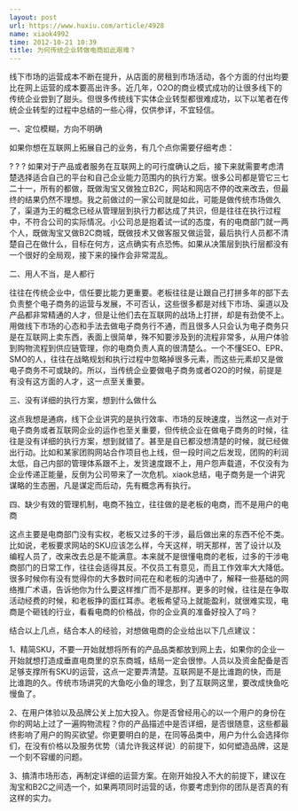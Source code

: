 ```yaml
---
layout: post
url: https://www.huxiu.com/article/4928
name: xiaok4992
time: 2012-10-21 10:39
title: 为何传统企业转做电商如此艰难？
---
```

线下市场的运营成本不断在提升，从店面的房租到市场活动，各个方面的付出均要比在网上运营的成本要高出许多。近几年，O2O的商业模式成功的让很多线下的传统企业尝到了甜头。但很多传统线下实体企业转型都很难成功，以下以笔者在传统企业转型的过程中总结的一些心得，仅供参详，不宜轻信。

一、定位模糊，方向不明确

如果你想在互联网上拓展自己的业务，有几个点你需要仔细考虑：

? ? ? 如果对于产品或者服务在互联网上的可行度确认之后，接下来就需要考虑清楚选择适合自己的平台和自己企业能力范围内的执行方案。很多公司都是管它三七二十一，所有的都做，既做淘宝又做独立B2C，网站和网店不停的改来改去，但最终的结果仍然不理想。我之前做过的一家公司就是如此，可能是做传统市场做久了，渠道为王的概念已经从管理层到执行力都达成了共识，但是往往在执行过程中，不符合公司的实际情况。小公司总是抱着试一试的态度，有的电商部门就一两个人，既做淘宝又做B2C商城，既做技术又做客服又做运营，最后执行人员都不清楚自己在做什么，目标在何方，这点确实有点恐怖。如果从决策层到执行层都没有一个很好的全局观，接下来的操作会非常混乱。

二、用人不当，是人都行

往往在传统企业中，信任要比能力更重要。老板往往是让跟自己打拼多年的部下去负责整个电子商务的运营与发展，不可否认，这些很多都是对线下市场、渠道以及产品都非常精通的人才，但是让他们去在互联网的战场上打拼，却是有劲使不上。用做线下市场的心态和手法去做电子商务行不通，而且很多人只会认为电子商务只是在互联网上卖东西，表面上很简单，殊不知要涉及到的流程非常多，从用户体验到购物流程到供应链管理，你的电商负责人真的很清楚么。一个不懂SEO、EPR、SMO的人，往往在战略规划和执行过程中忽略掉很多元素，而这些元素却又是做电子商务不可或缺的。所以，当传统企业要做电子商务或者O2O的时候，前提是有没有这方面的人才，这一点至关重要。

三、没有详细的执行方案，想到什么做什么

这点我想是通病，线下企业讲究的是执行效率、市场的反映速度，当然这一点对于电子商务或者互联网企业的运作也至关重要，但传统企业在做电子商务的时候，往往是没有详细的执行方案，想到就错了。甚至是自已都没想清楚的时候，就已经做出行动。比如和某家团购网站合作项目也上线，但一段时间之后发现，团购的利润太低，自己内部的管理体系跟不上，发货速度跟不上，用户怨声载道，不仅没有为企业传递正能量，反倒为公司带来了一次危机。xiaok总结，电子商务是一个讲究谋略的生态圈，凡是谋定而后动，先有概念再有执行。

四、缺少有效的管理机制，电商不独立，往往做的是老板的电商，而不是用户的电商

这点主要是电商部门没有实权，老板又过多的干涉，最后做出来的东西不伦不类。比如说，老板要求网站的SKU应该怎么样，今天这样，明天那样，苦了设计以及编程人员了，改来改去总是不能满意。本来就不是很懂电商的老板，过多的干涉电商部门的日常工作，往往会适得其反。不仅员工有意见，而且工作效率大大降低。很多时候你有没有觉得你的大多数时间花在和老板的沟通中了，解释一些基础的网络推广术语，告诉他你为什么要这样推广而不是那样。更多的时候，往往是在争取活动经费的时候，和老板挣的面红耳赤。老板希望马上就能盈利，就很难实现，电商是个砸钱的行业，看看电商的价格战，你的企业真的准备好投入了吗？

结合以上几点，结合本人的经验，对想做电商的企业给出以下几点建议：

1、精简SKU，不要一开始就想将所有的产品品类都放到网上去，如果你的企业一开始就想打造成垂直电商里的京东商城，结局一定会很惨。人员以及资金配备是否足够支撑所有SKU的运营，这点一定要弄清楚。互联网是不是比谁跑的快，而是比谁跑的久。传统市场讲究的大鱼吃小鱼的理念，到了互联网这里，要改成快鱼吃慢鱼了。

2、在用户体验以及品牌公关上加大投入。你是否曾经用心的以一个用户的身份在你的网站上过了一遍购物流程？你的产品描述中是否详细，是否很随意，这些都最终影响了用户的购买欲望。你更要明白的是，在同等品类中，用户为什么会选择你们，在没有价格以及服务优势（请允许我这样说）的前提下，如何塑造品牌，这是一个刻不容缓的问题。

3、搞清市场形态，再制定详细的运营方案。在刚开始投入不大的前提下，建议在淘宝和B2C之间选一个，如果两项同时运营的话，你要考虑到你的团队是否真的有这样的实力。

